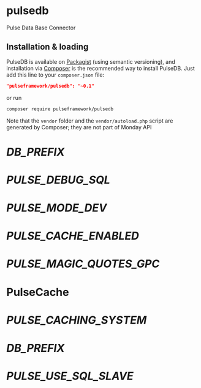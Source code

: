# pulsedb
Pulse Data Base Connector

## Installation & loading
PulseDB is available on [Packagist](https://packagist.org/packages/pulseframework/pulsedb) (using semantic versioning), and installation via [Composer](https://getcomposer.org) is the recommended way to install PulseDB. Just add this line to your `composer.json` file:

```json
"pulseframework/pulsedb": "~0.1"
```

or run

```sh
composer require pulseframework/pulsedb
```

Note that the `vendor` folder and the `vendor/autoload.php` script are generated by Composer; they are not part of Monday API


# _DB_PREFIX_
# _PULSE_DEBUG_SQL_
# _PULSE_MODE_DEV_
# _PULSE_CACHE_ENABLED_
# _PULSE_MAGIC_QUOTES_GPC_




# PulseCache

# _PULSE_CACHING_SYSTEM_
# _DB_PREFIX_
# _PULSE_USE_SQL_SLAVE_
